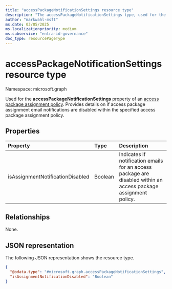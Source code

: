 ```yaml
---
title: "accessPackageNotificationSettings resource type"
description: "The accessPackageNotificationSettings type, used for the accessPackageNotificationSettings property of an access package assignment policy, provides details on if access package assignment emails are disabled for an access package assignment policy."
author: "markwahl-msft"
ms.date: 03/05/2025
ms.localizationpriority: medium
ms.subservice: "entra-id-governance"
doc_type: resourcePageType
---
```


# accessPackageNotificationSettings resource type

Namespace: microsoft.graph

Used for the **accessPackageNotificationSettings** property of an [access package assignment policy](accesspackageassignmentpolicy.md). Provides details on if access package assignment email notifications are disabled within the specified access package assignment policy.

## Properties
|Property|Type|Description|
|:---|:---|:---|
|isAssignmentNotificationDisabled|Boolean|Indicates if notification emails for an access package are disabled within an access package assignment policy.|

## Relationships
None.

## JSON representation
The following JSON representation shows the resource type.
<!-- {
  "blockType": "resource",
  "@odata.type": "microsoft.graph.accessPackageNotificationSettings"
}
-->
``` json
{
  "@odata.type": "#microsoft.graph.accessPackageNotificationSettings",
  "isAssignmentNotificationDisabled": "Boolean"
}
```
